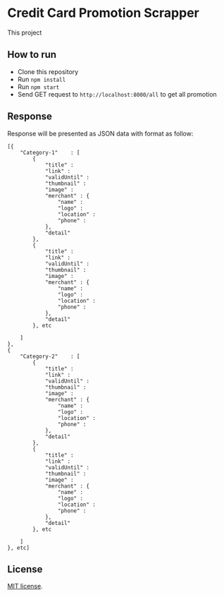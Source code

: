 # Credit Card Promotion Scrapper

This project 

## How to run

* Clone this repository
* Run `npm install`
* Run `npm start`
* Send GET request to `http://localhost:8000/all` to get all promotion

## Response 

Response will be presented as JSON data with format as follow:
```
[{
	"Category-1"	: [
		{
			"title" : 
			"link" : 
			"validUntil" :
			"thumbnail" :
			"image" :
			"merchant" : {
				"name" : 
				"logo" :
				"location" :
				"phone" :
			},
			"detail"
		},
		{
			"title" : 
			"link" : 
			"validUntil" :
			"thumbnail" :
			"image" :
			"merchant" : {
				"name" : 
				"logo" :
				"location" :
				"phone" :
			},
			"detail"
		}, etc

	]
},
{
	"Category-2"	: [
		{
			"title" : 
			"link" : 
			"validUntil" :
			"thumbnail" :
			"image" :
			"merchant" : {
				"name" : 
				"logo" :
				"location" :
				"phone" :
			},
			"detail"
		},
		{
			"title" : 
			"link" : 
			"validUntil" :
			"thumbnail" :
			"image" :
			"merchant" : {
				"name" : 
				"logo" :
				"location" :
				"phone" :
			},
			"detail"
		}, etc

	]
}, etc]
```

## License

[MIT license](http://opensource.org/licenses/MIT).